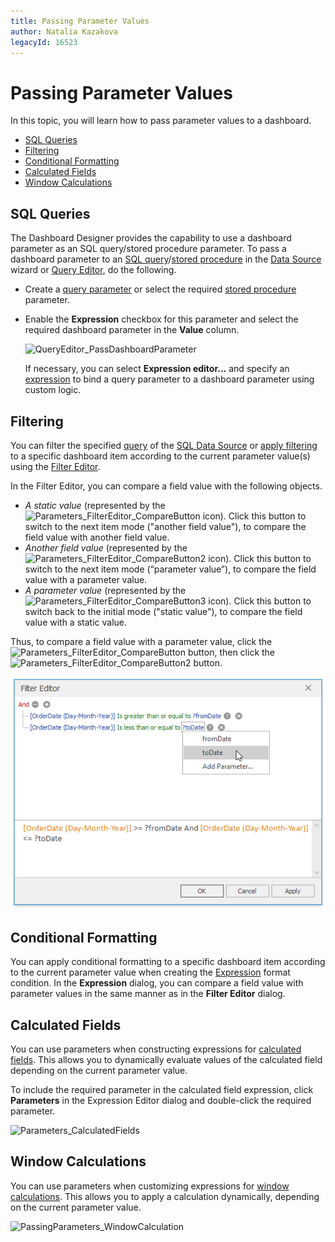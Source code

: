 ```yaml
---
title: Passing Parameter Values
author: Natalia Kazakova
legacyId: 16523
---
```

# Passing Parameter Values
In this topic, you will learn how to pass parameter values to a dashboard.
* [SQL Queries](#sql-queries)
* [Filtering](#filtering)
* [Conditional Formatting](#conditional-formatting)
* [Calculated Fields](#calculated-fields)
* [Window Calculations](#window-calculations)

## <a name="sql-queries"/>SQL Queries
The Dashboard Designer provides the capability to use a dashboard parameter as an SQL query/stored procedure parameter. To pass a dashboard parameter to an [SQL query](../../work-with-data/pass-query-parameters.md)/[stored procedure](../../work-with-data/stored-procedures.md) in the [Data Source](../../provide-data/connecting-to-sql-databases.md) wizard or [Query Editor](../../work-with-data/using-the-query-editor.md), do the following.
* Create a [query parameter](../../work-with-data/pass-query-parameters.md) or select the required [stored procedure](../../work-with-data/stored-procedures.md) parameter.
* Enable the **Expression** checkbox for this parameter and select the required dashboard parameter in the **Value** column.
	
	![QueryEditor_PassDashboardParameter](../../../../images/img121219.png)
	
	If necessary, you can select **Expression editor...** and specify an [expression](../../data-analysis/expression-constants-operators-and-functions.md) to bind a query parameter to a dashboard parameter using custom logic.

## <a name="filtering"/>Filtering
You can filter the specified [query](../../work-with-data/filter-queries.md) of the [SQL Data Source](../../provide-data/connecting-to-sql-databases.md) or [apply filtering](../../data-shaping/filtering.md) to a specific dashboard item according to the current parameter value(s) using the [Filter Editor](../../../../../interface-elements-for-desktop/articles/filter-editor.md).

In the Filter Editor, you can compare a field value with the following objects.
* _A static value_ (represented by the ![Parameters_FilterEditor_CompareButton](../../../../images/img21820.png) icon). Click this button to switch to the next item mode ("another field value"), to compare the field value with another field value.
* _Another field value_ (represented by the ![Parameters_FilterEditor_CompareButton2](../../../../images/img21824.png) icon). Click this button to switch to the next item mode (“parameter value”), to compare the field value with a parameter value.
* _A parameter value_ (represented by the ![Parameters_FilterEditor_CompareButton3](../../../../images/img21825.png) icon). Click this button to switch back to the initial mode ("static value"), to compare the field value with a static value.

Thus, to compare a field value with a parameter value, click the ![Parameters_FilterEditor_CompareButton](../../../../images/img21820.png) button, then click the ![Parameters_FilterEditor_CompareButton2](../../../../images/img21824.png) button.

![Parameters_FilterEditor](../../../../images/img21729.png)

## <a name="conditional-formatting"/>Conditional Formatting
You can apply conditional formatting to a specific dashboard item according to the current parameter value when creating the [Expression](../../appearance-customization/conditional-formatting/expression.md) format condition. In the **Expression** dialog, you can compare a field value with parameter values in the same manner as in the **Filter Editor** dialog.

## <a name="calculated-fields"/>Calculated Fields
You can use parameters when constructing expressions for [calculated fields](../../work-with-data/creating-calculated-fields.md). This allows you to dynamically evaluate values of the calculated field depending on the current parameter value.

To include the required parameter in the calculated field expression, click **Parameters** in the Expression Editor dialog and double-click the required parameter.

![Parameters_CalculatedFields](../../../../images/img21730.png)

## <a name="window-calculations"/>Window Calculations
You can use parameters when customizing expressions for [window calculations](../window-calculations.md). This allows you to apply a calculation dynamically, depending on the current parameter value.

![PassingParameters_WindowCalculation](../../../../images/img124377.png)